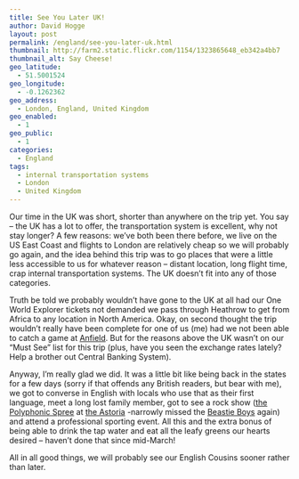 ```yaml
---
title: See You Later UK!
author: David Hogge
layout: post
permalink: /england/see-you-later-uk.html
thumbnail: http://farm2.static.flickr.com/1154/1323865648_eb342a4bb7
thumbnail_alt: Say Cheese!
geo_latitude:
  - 51.5001524
geo_longitude:
  - -0.1262362
geo_address:
  - London, England, United Kingdom
geo_enabled:
  - 1
geo_public:
  - 1
categories:
  - England
tags:
  - internal transportation systems
  - London
  - United Kingdom
---
```

Our time in the UK was short, shorter than anywhere on the trip yet. You say &#8211; the UK has a lot to offer, the transportation system is excellent, why not stay longer? A few reasons: we&#8217;ve both been there before, we live on the US East Coast and flights to London are relatively cheap so we will probably go again, and the idea behind this trip was to go places that were a little less accessible to us for whatever reason &#8211; distant location, long flight time, crap internal transportation systems. The UK doesn&#8217;t fit into any of those categories.

Truth be told we probably wouldn&#8217;t have gone to the UK at all had our One World Explorer tickets not demanded we pass through Heathrow to get from Africa to any location in North America. Okay, on second thought the trip wouldn&#8217;t really have been complete for one of us (me) had we not been able to catch a game at [Anfield][1]. But for the reasons above the UK wasn&#8217;t on our &#8220;Must See&#8221; list for this trip (plus, have you seen the exchange rates lately? Help a brother out Central Banking System).

Anyway, I&#8217;m really glad we did. It was a little bit like being back in the states for a few days (sorry if that offends any British readers, but bear with me), we got to converse in English with locals who use that as their first language, meet a long lost family member, got to see a rock show ([the Polyphonic Spree][2] at [the Astoria][3] -narrowly missed the [Beastie Boys][4] again) and attend a professional sporting event. All this and the extra bonus of being able to drink the tap water and eat all the leafy greens our hearts desired &#8211; haven&#8217;t done that since mid-March! 

All in all good things, we will probably see our English Cousins sooner rather than later.

 [1]: http://gothereandback.com/england/this-is-anfield.html
 [2]: www.thepolyphonicspree.com/
 [3]: en.wikipedia.org/wiki/London_Astoria
 [4]: www.beastieboys.com/